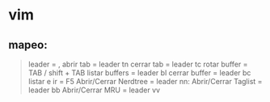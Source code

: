 # vim

mapeo:
-----

  >leader         = ,
  >abrir tab      = leader tn
  >cerrar tab     = leader tc
  >rotar buffer   = TAB / shift + TAB
  >listar buffers = leader bl
  >cerrar buffer  = leader bc
  >listar e ir    = F5
  >Abrir/Cerrar Nerdtree = leader nn:
  >Abrir/Cerrar Taglist  = leader bb
  >Abrir/Cerrar MRU      = leader vv

  
